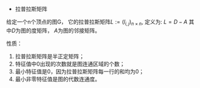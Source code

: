 * 拉普拉斯矩阵

给定一个n个顶点的图G， 它的拉普拉斯矩阵$L:=(l_{i,j})_{n \times n}$, 定义为:
$L = D - A$
其中$D$为图的度矩阵， $A$为图的邻接矩阵。

性质：

1. 拉普拉斯矩阵是半正定矩阵；
2. 特征值中0出现的次数就是图连通区域的个数；
3. 最小特征值是0，因为拉普拉斯矩阵每一行的和均为0；
4. 最小非零特征值是图的代数连通度。
